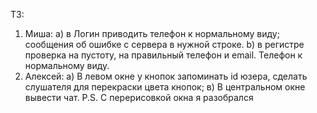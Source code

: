 ТЗ:
1. Миша:
	a) в Логин приводить телефон к нормальному виду;
	сообщения об ошибке с сервера в нужной строке.
	b) в регистре проверка на пустоту, на правильный телефон и email. 
	Телефон к нормальному виду.
2. Алексей:
 	a) В левом окне у кнопок запоминать id юзера, сделать слушателя для перекраски цвета кнопок;
 	в) В центральном окне вывести чат.
 P.S. С перерисовкой окна я разобрался
	
